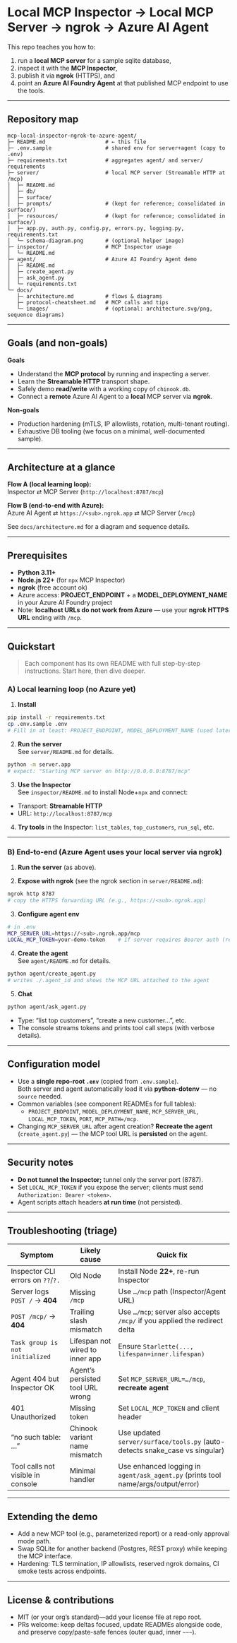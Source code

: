 # Local MCP Inspector → Local MCP Server → ngrok → Azure AI Agent

This repo teaches you how to:
1) run a **local MCP server** for a sample sqlite database,
2) inspect it with the **MCP Inspector**,
3) publish it via **ngrok** (HTTPS), and
4) point an **Azure AI Foundry Agent** at that published MCP endpoint to use the tools.

---

## Repository map

```
mcp-local-inspector-ngrok-to-azure-agent/
├─ README.md                   # ← this file
├─ .env.sample                 # shared env for server+agent (copy to .env)
├─ requirements.txt            # aggregates agent/ and server/ requirements
├─ server/                     # local MCP server (Streamable HTTP at /mcp)
│  ├─ README.md
│  ├─ db/
│  ├─ surface/
│  ├─ prompts/                 # (kept for reference; consolidated in surface/)
│  ├─ resources/               # (kept for reference; consolidated in surface/)
│  ├─ app.py, auth.py, config.py, errors.py, logging.py, requirements.txt
│  └─ schema-diagram.png       # (optional helper image)
├─ inspector/                  # MCP Inspector usage
│  └─ README.md
├─ agent/                      # Azure AI Foundry Agent demo
│  ├─ README.md
│  ├─ create_agent.py
│  ├─ ask_agent.py
│  └─ requirements.txt
└─ docs/
   ├─ architecture.md          # flows & diagrams
   ├─ protocol-cheatsheet.md   # MCP calls and tips
   └─ images/                  # (optional: architecture.svg/png, sequence diagrams)
```

---

## Goals (and non-goals)

**Goals**
- Understand the **MCP protocol** by running and inspecting a server.
- Learn the **Streamable HTTP** transport shape.
- Safely demo **read/write** with a working copy of `chinook.db`.
- Connect a **remote** Azure AI Agent to a **local** MCP server via **ngrok**.

**Non-goals**
- Production hardening (mTLS, IP allowlists, rotation, multi-tenant routing).
- Exhaustive DB tooling (we focus on a minimal, well-documented sample).

---

## Architecture at a glance

**Flow A (local learning loop):**  
Inspector ⇄ MCP Server (`http://localhost:8787/mcp`)

**Flow B (end-to-end with Azure):**  
Azure AI Agent ⇄ `https://<sub>.ngrok.app` ⇄ MCP Server (`/mcp`)

See `docs/architecture.md` for a diagram and sequence details.

---

## Prerequisites

- **Python 3.11+**
- **Node.js 22+** (for `npx` MCP Inspector)
- **ngrok** (free account ok)
- Azure access: **PROJECT_ENDPOINT** + a **MODEL_DEPLOYMENT_NAME** in your Azure AI Foundry project
- Note: **localhost URLs do not work from Azure** — use your **ngrok HTTPS URL** ending with `/mcp`.

---

## Quickstart

> Each component has its own README with full step-by-step instructions. Start here, then dive deeper.

### A) Local learning loop (no Azure yet)

1) **Install**
~~~bash
pip install -r requirements.txt
cp .env.sample .env
# Fill in at least: PROJECT_ENDPOINT, MODEL_DEPLOYMENT_NAME (used later for agent)
~~~

2) **Run the server**  
See `server/README.md` for details.
~~~bash
python -m server.app
# expect: "Starting MCP server on http://0.0.0.0:8787/mcp"
~~~

3) **Use the Inspector**  
See `inspector/README.md` to install Node+`npx` and connect:
- Transport: **Streamable HTTP**
- URL: `http://localhost:8787/mcp`

4) **Try tools** in the Inspector: `list_tables`, `top_customers`, `run_sql`, etc.

---

### B) End-to-end (Azure Agent uses your local server via ngrok)

1) **Run the server** (as above).

2) **Expose with ngrok** (see the ngrok section in `server/README.md`):
~~~bash
ngrok http 8787
# copy the HTTPS forwarding URL (e.g., https://<sub>.ngrok.app)
~~~

3) **Configure agent env**
~~~bash
# in .env
MCP_SERVER_URL=https://<sub>.ngrok.app/mcp
LOCAL_MCP_TOKEN=your-demo-token    # if server requires Bearer auth (recommended)
~~~

4) **Create the agent**  
See `agent/README.md` for details.
~~~bash
python agent/create_agent.py
# writes ./.agent_id and shows the MCP URL attached to the agent
~~~

5) **Chat**  
~~~bash
python agent/ask_agent.py
~~~
- Type: “list top customers”, “create a new customer…”, etc.
- The console streams tokens and prints tool call steps (with verbose details).

---

## Configuration model

- Use a **single repo-root `.env`** (copied from `.env.sample`).  
  Both server and agent automatically load it via **python-dotenv** — no `source` needed.
- Common variables (see component READMEs for full tables):
  - `PROJECT_ENDPOINT`, `MODEL_DEPLOYMENT_NAME`, `MCP_SERVER_URL`, `LOCAL_MCP_TOKEN`, `PORT`, `MCP_PATH=/mcp`.
- Changing `MCP_SERVER_URL` after agent creation? **Recreate the agent** (`create_agent.py`) — the MCP tool URL is **persisted** on the agent.

---

## Security notes

- **Do not tunnel the Inspector;** tunnel only the server port (8787).
- Set `LOCAL_MCP_TOKEN` if you expose the server; clients must send `Authorization: Bearer <token>`.
- Agent scripts attach headers **at run time** (not persisted).

---

## Troubleshooting (triage)

| Symptom | Likely cause | Quick fix |
|---|---|---|
| Inspector CLI errors on `??`/`?.` | Old Node | Install Node **22+**, re-run Inspector |
| Server logs `POST /` → **404** | Missing `/mcp` | Use `…/mcp` path (Inspector/Agent URL) |
| `POST /mcp/` → **404** | Trailing slash mismatch | Use `…/mcp`; server also accepts `/mcp/` if you applied the redirect delta |
| `Task group is not initialized` | Lifespan not wired to inner app | Ensure `Starlette(..., lifespan=inner.lifespan)` |
| Agent 404 but Inspector OK | Agent’s persisted tool URL wrong | Set `MCP_SERVER_URL=…/mcp`, **recreate agent** |
| 401 Unauthorized | Missing token | Set `LOCAL_MCP_TOKEN` and client header |
| “no such table: …” | Chinook variant name mismatch | Use updated `server/surface/tools.py` (auto-detects snake_case vs singular) |
| Tool calls not visible in console | Minimal handler | Use enhanced logging in `agent/ask_agent.py` (prints tool name/args/output/error) |

---

## Extending the demo

- Add a new MCP tool (e.g., parameterized report) or a read-only approval mode path.
- Swap SQLite for another backend (Postgres, REST proxy) while keeping the MCP interface.
- Hardening: TLS termination, IP allowlists, reserved ngrok domains, CI smoke tests across endpoints.

---

## License & contributions

- MIT (or your org’s standard)—add your license file at repo root.
- PRs welcome: keep deltas focused, update READMEs alongside code, and preserve copy/paste-safe fences (outer quad, inner `~~~`).
